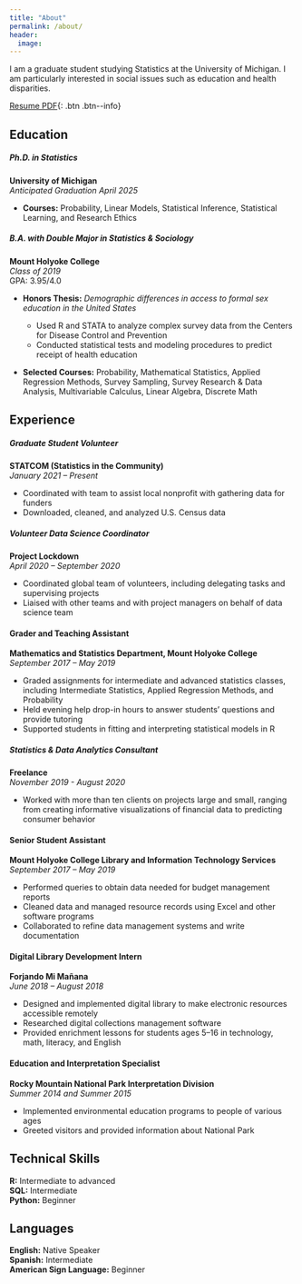 ```yaml
---
title: "About"
permalink: /about/
header:
  image:
---
```

I am a graduate student studying Statistics at the University of Michigan. I am particularly interested in social issues such as education and health disparities.

[Resume PDF](/assets/Johnston_Resume.pdf){: .btn .btn--info}

## Education

##### Ph.D. in Statistics
**University of Michigan** \
_Anticipated Graduation April 2025_

* **Courses:** Probability, Linear Models, Statistical Inference, Statistical Learning, and Research Ethics

##### B.A. with Double Major in Statistics & Sociology
**Mount Holyoke College** \
_Class of 2019_ \
GPA: 3.95/4.0

- **Honors Thesis:** _Demographic differences in access to formal sex education in the United States_
   + Used R and STATA to analyze complex survey data from the Centers for Disease Control and Prevention
   + Conducted statistical tests and modeling procedures to predict receipt of health education

- **Selected Courses:** Probability, Mathematical Statistics, Applied Regression Methods, Survey Sampling, Survey Research & Data Analysis, Multivariable Calculus, Linear Algebra, Discrete Math

## Experience

##### Graduate Student Volunteer
**STATCOM (Statistics in the Community)** \
_January 2021 – Present_

- Coordinated with team to assist local nonprofit with gathering data for funders
- Downloaded, cleaned, and analyzed U.S. Census data

##### Volunteer Data Science Coordinator
**Project Lockdown** \
_April 2020 – September 2020_
- Coordinated global team of volunteers, including delegating tasks and supervising projects
- Liaised with other teams and with project managers on behalf of data science team

#### Grader and Teaching Assistant
**Mathematics and Statistics Department, Mount Holyoke College** \
_September 2017 – May 2019_
- Graded assignments for intermediate and advanced statistics classes, including Intermediate Statistics, Applied Regression Methods, and Probability
- Held evening help drop-in hours to answer students’ questions and provide tutoring
- Supported students in fitting and interpreting statistical models in R

##### Statistics & Data Analytics Consultant
**Freelance** \
_November 2019 - August 2020_
- Worked with more than ten clients on projects large and small, ranging from creating informative visualizations of financial data to predicting consumer behavior

#### Senior Student Assistant
**Mount Holyoke College Library and Information Technology Services** \
_September 2017 – May 2019_
- Performed queries to obtain data needed for budget management reports
- Cleaned data and managed resource records using Excel and other software programs
- Collaborated to refine data management systems and write documentation

#### Digital Library Development Intern
**Forjando Mi Mañana** \
_June 2018 – August 2018_
- Designed and implemented digital library to make electronic resources accessible remotely
- Researched digital collections management software
- Provided enrichment lessons for students ages 5–16 in technology, math, literacy, and English

#### Education and Interpretation Specialist
**Rocky Mountain National Park Interpretation Division** \
_Summer 2014 and Summer 2015_
- Implemented environmental education programs to people of various ages
- Greeted visitors and provided information about National Park


## Technical Skills
**R:** Intermediate to advanced \
**SQL:** Intermediate \
**Python:** Beginner


## Languages

**English:** Native Speaker \
**Spanish:** Intermediate \
**American Sign Language:** Beginner
